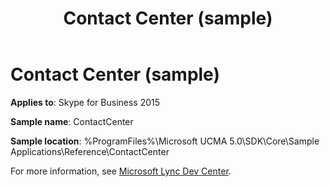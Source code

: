 ﻿---
title: Contact Center (sample)
TOCTitle: Contact Center (sample)
ms:assetid: 18bab0a0-6d24-4168-a75f-e404f7f8a970
ms:mtpsurl: https://msdn.microsoft.com/en-us/library/Dn454818(v=office.16)
ms:contentKeyID: 65240106
ms.date: 07/27/2015
mtps_version: v=office.16
---

# Contact Center (sample)


**Applies to**: Skype for Business 2015

**Sample name**: ContactCenter

**Sample location**: %ProgramFiles%\\Microsoft UCMA 5.0\\SDK\\Core\\Sample Applications\\Reference\\ContactCenter

For more information, see [Microsoft Lync Dev Center](https://docs.microsoft.com/lync/lync-2013).

